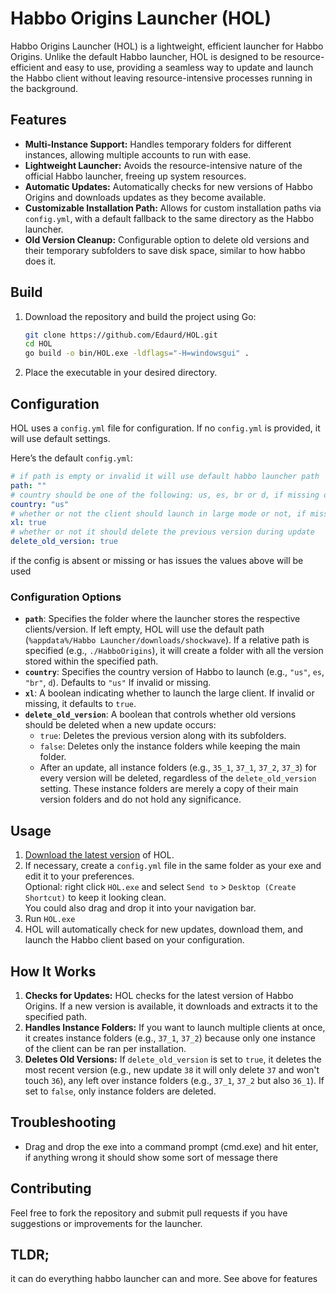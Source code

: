 # Habbo Origins Launcher (HOL)

Habbo Origins Launcher (HOL) is a lightweight, efficient launcher for Habbo Origins. Unlike the default Habbo launcher, HOL is designed to be resource-efficient and easy to use, providing a seamless way to update and launch the Habbo client without leaving resource-intensive processes running in the background.

## Features
- **Multi-Instance Support:** Handles temporary folders for different instances, allowing multiple accounts to run with ease.
- **Lightweight Launcher:** Avoids the resource-intensive nature of the official Habbo launcher, freeing up system resources.
- **Automatic Updates:** Automatically checks for new versions of Habbo Origins and downloads updates as they become available.
- **Customizable Installation Path:** Allows for custom installation paths via `config.yml`, with a default fallback to the same directory as the Habbo launcher.
- **Old Version Cleanup:** Configurable option to delete old versions and their temporary subfolders to save disk space, similar to how habbo does it.

## Build
1. Download the repository and build the project using Go:
   ```bash
   git clone https://github.com/Edaurd/HOL.git
   cd HOL
   go build -o bin/HOL.exe -ldflags="-H=windowsgui" .
   ```
2. Place the executable in your desired directory.

## Configuration
HOL uses a `config.yml` file for configuration. If no `config.yml` is provided, it will use default settings.

Here’s the default `config.yml`:
```yaml
# if path is empty or invalid it will use default habbo launcher path
path: ""
# country should be one of the following: us, es, br or d, if missing or invalid it will use US
country: "us"
# whether or not the client should launch in large mode or not, if missing or invalid it will launch in large mode
xl: true
# whether or not it should delete the previous version during update
delete_old_version: true
```
if the config is absent or missing or has issues the values above will be used

### Configuration Options
- **`path`**: Specifies the folder where the launcher stores the respective clients/version. If left empty, HOL will use the default path (`%appdata%/Habbo Launcher/downloads/shockwave`). If a relative path is specified (e.g., `./HabboOrigins`), it will create a folder with all the version stored within the specified path.
- **`country`**: Specifies the country version of Habbo to launch (e.g., `"us"`, `es`, `"br"`, `d`). Defaults to `"us"` If invalid or missing.
- **`xl`**: A boolean indicating whether to launch the large client. If invalid or missing, it defaults to `true`.
- **`delete_old_version`**: A boolean that controls whether old versions should be deleted when a new update occurs:
  - `true`: Deletes the previous version along with its subfolders.
  - `false`: Deletes only the instance folders while keeping the main folder.
  - After an update, all instance folders (e.g., `35_1`, `37_1`, `37_2`, `37_3`) for every version will be deleted, regardless of the `delete_old_version` setting. These instance folders are merely a copy of their main version folders and do not hold any significance.

## Usage
1. [Download the latest version](https://github.com/Edaurd/HOL/releases/latest) of HOL. 
2. If necessary, create a `config.yml` file in the same folder as your exe and edit it to your preferences.<br>
  Optional: right click `HOL.exe` and select `Send to` > `Desktop (Create Shortcut)` to keep it looking clean.<br>
            You could also drag and drop it into your navigation bar.  
4. Run `HOL.exe`
5. HOL will automatically check for new updates, download them, and launch the Habbo client based on your configuration.

## How It Works
1. **Checks for Updates:** HOL checks for the latest version of Habbo Origins. If a new version is available, it downloads and extracts it to the specified path.
2. **Handles Instance Folders:** If you want to launch multiple clients at once, it creates instance folders (e.g., `37_1`, `37_2`) because only one instance of the client can be ran per installation.
3. **Deletes Old Versions:** If `delete_old_version` is set to `true`, it deletes the most recent version (e.g., new update `38` it will only delete `37` and won't touch `36`), any left over instance folders (e.g., `37_1`, `37_2` but also `36_1`). If set to `false`, only instance folders are deleted.

## Troubleshooting
- Drag and drop the exe into a command prompt (cmd.exe) and hit enter, if anything wrong it should show some sort of message there 

## Contributing
Feel free to fork the repository and submit pull requests if you have suggestions or improvements for the launcher.

## TLDR;
it can do everything habbo launcher can and more. See above for features 
